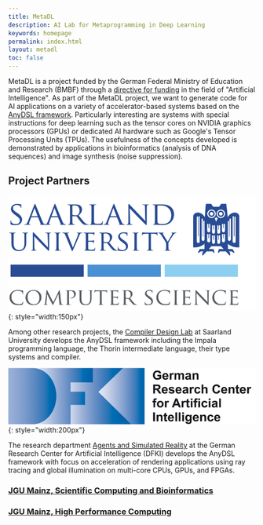 ```yaml
---
title: MetaDL
description: AI Lab for Metaprogramming in Deep Learning
keywords: homepage
permalink: index.html
layout: metadl
toc: false
---
```


MetaDL is a project funded by the German Federal Ministry of Education and Research (BMBF) through a [directive for funding](https://www.bmbf.de/foerderungen/bekanntmachung-2428.html) in the field of "Artificial Intelligence".
As part of the MetaDL project, we want to generate code for AI applications on a variety of accelerator-based systems based on the [AnyDSL framework](https://anydsl.github.io).
Particularly interesting are systems with special instructions for deep learning such as the tensor cores on NVIDIA graphics processors (GPUs) or dedicated AI hardware such as Google's Tensor Processing Units (TPUs).
The usefulness of the concepts developed is demonstrated by applications in bioinformatics (analysis of DNA sequences) and image synthesis (noise suppression).

## Project Partners

![Logo of Saarland University, Computer Science](images/uds-cs-logo.svg){: style="width:150px"}

Among other research projects, the [Compiler Design Lab](https://compilers.cs.uni-saarland.de) at Saarland University develops the AnyDSL framework including the Impala programming language, the Thorin intermediate language, their type systems and compiler.

![Logo of DFKI, German Research Center for Artificial Intelligence](images/DFKI-Logo.jpg){: style="width:200px"}

The research department [Agents and Simulated Reality](https://www.dfki.de/web/forschung/forschungsbereiche-gruppen/agenten-und-simulierte-realitaet) at the German Research Center for Artificial Intelligence (DFKI) develops the AnyDSL framework with focus on acceleration of rendering applications using ray tracing and global illumination on multi-core CPUs, GPUs, and FPGAs.

### [JGU Mainz, Scientific Computing and Bioinformatics](https://www.bio.informatik.uni-mainz.de)

### [JGU Mainz, High Performance Computing](https://www.hpc.informatik.uni-mainz.de)
